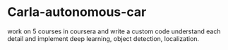 # Carla-autonomous-car

work on 5 courses in coursera and write a custom code understand each detail and implement deep learning, object detection, localization.
